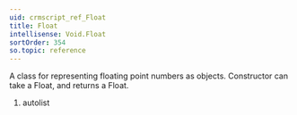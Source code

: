 ```yaml
---
uid: crmscript_ref_Float
title: Float
intellisense: Void.Float
sortOrder: 354
so.topic: reference
---
```



A class for representing floating point numbers as objects.
Constructor can take a Float, and returns a Float.




1. autolist

